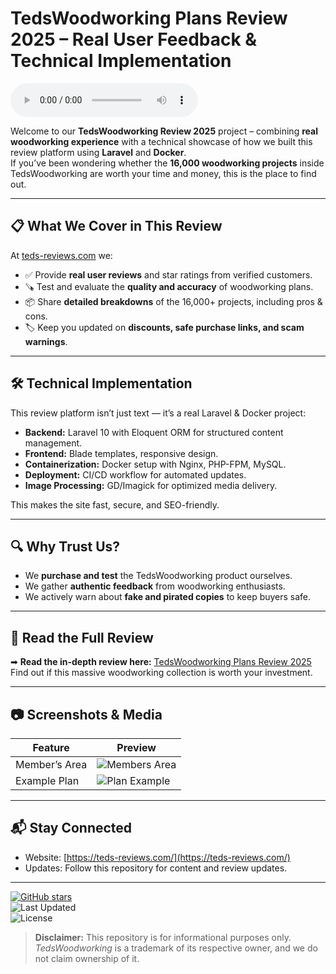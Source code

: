 # TedsWoodworking Plans Review 2025 – Real User Feedback & Technical Implementation

![Teds Reviews Logo](teds-reviews-logo.aif)

Welcome to our **TedsWoodworking Review 2025** project – combining **real woodworking experience** with a technical showcase of how we built this review platform using **Laravel** and **Docker**.  
If you’ve been wondering whether the **16,000 woodworking projects** inside TedsWoodworking are worth your time and money, this is the place to find out.

---

## 📋 What We Cover in This Review
At [teds-reviews.com](https://teds-reviews.com/) we:
- ✅ Provide **real user reviews** and star ratings from verified customers.
- 🪚 Test and evaluate the **quality and accuracy** of woodworking plans.
- 📦 Share **detailed breakdowns** of the 16,000+ projects, including pros & cons.
- 🏷 Keep you updated on **discounts, safe purchase links, and scam warnings**.

---

## 🛠 Technical Implementation
This review platform isn’t just text — it’s a real Laravel & Docker project:
- **Backend:** Laravel 10 with Eloquent ORM for structured content management.
- **Frontend:** Blade templates, responsive design.
- **Containerization:** Docker setup with Nginx, PHP-FPM, MySQL.
- **Deployment:** CI/CD workflow for automated updates.
- **Image Processing:** GD/Imagick for optimized media delivery.

This makes the site fast, secure, and SEO-friendly.

---

## 🔍 Why Trust Us?
- We **purchase and test** the TedsWoodworking product ourselves.
- We gather **authentic feedback** from woodworking enthusiasts.
- We actively warn about **fake and pirated copies** to keep buyers safe.

---

## 📌 Read the Full Review
➡ **Read the in-depth review here:** [TedsWoodworking Plans Review 2025](https://teds-reviews.com/)  
Find out if this massive woodworking collection is worth your investment.

---

## 📷 Screenshots & Media
| Feature | Preview |
|---------|---------|
| Member’s Area | ![Members Area](assets/members-area.jpg) |
| Example Plan | ![Plan Example](assets/example-plan.jpg) |

---

## 📬 Stay Connected
- Website: [https://teds-reviews.com/](https://teds-reviews.com/)  
- Updates: Follow this repository for content and review updates.

---

[![GitHub stars](https://img.shields.io/github/stars/YOURUSERNAME/tedswoodworking-review-2025-real-user-feedback?style=social)](https://github.com/YOURUSERNAME/tedswoodworking-review-2025-real-user-feedback)  
![Last Updated](https://img.shields.io/github/last-commit/YOURUSERNAME/tedswoodworking-review-2025-real-user-feedback)  
![License](https://img.shields.io/badge/license-MIT-green)

> **Disclaimer:** This repository is for informational purposes only. *TedsWoodworking* is a trademark of its respective owner, and we do not claim ownership of it.
